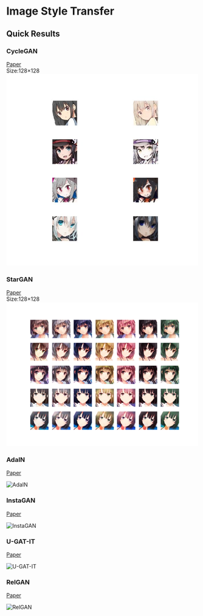# Image Style Transfer

## Quick Results
### CycleGAN
[Paper](https://arxiv.org/pdf/1703.10593.pdf "here")  
Size:128×128  
![CycleGAN](./CycleGAN/result.jpg)

### StarGAN
[Paper](https://arxiv.org/abs/1711.09020 "here")  
Size:128×128  
![StarGAN](./StarGAN/result_2.png)

### AdaIN
[Paper](https://arxiv.org/pdf/1703.06868.pdf)

![AdaIN](https://github.com/SerialLain3170/Style-Transfer/blob/master/AdaIN/images/anime.png)

### InstaGAN
[Paper](https://arxiv.org/pdf/1812.10889.pdf)

![InstaGAN](https://github.com/SerialLain3170/ImageStyleTransfer/blob/master/HairStyleTransfer/result.png)

### U-GAT-IT
[Paper](https://arxiv.org/pdf/1907.10830.pdf)

![U-GAT-IT](https://github.com/SerialLain3170/ImageStyleTransfer/blob/master/UGATIT/Result.jpg)

### RelGAN
[Paper](https://arxiv.org/pdf/1908.07269.pdf)

![RelGAN](https://github.com/SerialLain3170/ImageStyleTransfer/blob/master/RelGAN/RelGAN_result.jpg)
